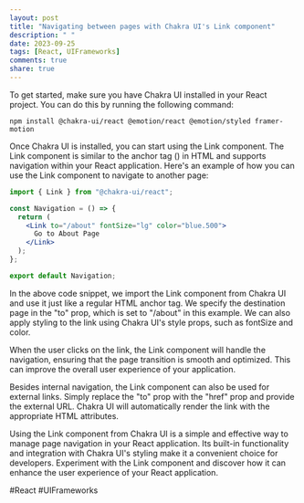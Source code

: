 ```yaml
---
layout: post
title: "Navigating between pages with Chakra UI's Link component"
description: " "
date: 2023-09-25
tags: [React, UIFrameworks]
comments: true
share: true
---
```


To get started, make sure you have Chakra UI installed in your React project. You can do this by running the following command:

```shell
npm install @chakra-ui/react @emotion/react @emotion/styled framer-motion
```

Once Chakra UI is installed, you can start using the Link component. The Link component is similar to the anchor tag (<a>) in HTML and supports navigation within your React application. Here's an example of how you can use the Link component to navigate to another page:

```jsx
import { Link } from "@chakra-ui/react";

const Navigation = () => {
  return (
    <Link to="/about" fontSize="lg" color="blue.500">
      Go to About Page
    </Link>
  );
};

export default Navigation;
```

In the above code snippet, we import the Link component from Chakra UI and use it just like a regular HTML anchor tag. We specify the destination page in the "to" prop, which is set to "/about" in this example. We can also apply styling to the link using Chakra UI's style props, such as fontSize and color.

When the user clicks on the link, the Link component will handle the navigation, ensuring that the page transition is smooth and optimized. This can improve the overall user experience of your application.

Besides internal navigation, the Link component can also be used for external links. Simply replace the "to" prop with the "href" prop and provide the external URL. Chakra UI will automatically render the link with the appropriate HTML attributes.

Using the Link component from Chakra UI is a simple and effective way to manage page navigation in your React application. Its built-in functionality and integration with Chakra UI's styling make it a convenient choice for developers. Experiment with the Link component and discover how it can enhance the user experience of your React application.

#React #UIFrameworks